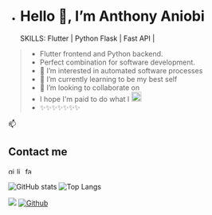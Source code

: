 - <h1>Hello 👋, I’m Anthony Aniobi</h1>
  SKILLS: Flutter | Python Flask | Fast API | 

<blockquote>
<ul>
<li>Flutter frontend and Python backend.</li>
<li>Perfect combination for software development.</li>
<li>👀 I’m interested in automated software processes</li>
<li>🌱 I’m currently learning to be my best self</li>
<li>💞️ I’m looking to collaborate on</li>
<li>I hope I'm paid to do what I <g-emoji class="g-emoji" alias="heart" fallback-src="https://github.githubassets.com/images/icons/emoji/unicode/2764.png"><img class="emoji" alt="heart" height="20" width="20" src="https://github.githubassets.com/images/icons/emoji/unicode/2764.png"></g-emoji></li>
<li>✨✨✨✨✨✨✨</li>
</ul>
</blockquote>

📫<h2>Contact me</h2>
<p><a href="https://github.com/AnthonyAniobi">  <img src="https://camo.githubusercontent.com/bf4b11af389d1e0caf625c40c274ba71464727c43579e48f512112694888eb62/68747470733a2f2f63646e2e6a7364656c6976722e6e65742f6e706d2f73696d706c652d69636f6e7340332e302e312f69636f6e732f6769746875622e737667" alt="github" height="13" data-canonical-src="https://cdn.jsdelivr.net/npm/simple-icons@3.0.1/icons/github.svg" style="max-width:100%;"></a>  <a href="https://www.linkedin.com/in/anthony-aniobi" rel="nofollow">     <img src="https://camo.githubusercontent.com/28bbd2596707954793abeff9eb24d343c1c78b7bf184b90294b4b190c6097a65/68747470733a2f2f63646e2e6a7364656c6976722e6e65742f6e706d2f73696d706c652d69636f6e7340332e302e312f69636f6e732f6c696e6b6564696e2e737667" alt="linkedin" height="13" data-canonical-src="https://cdn.jsdelivr.net/npm/simple-icons@3.0.1/icons/linkedin.svg" style="max-width:100%;"></a>  <a href="https://www.facebook.com/anthony.aniobi.50" rel="nofollow">    <img src="https://camo.githubusercontent.com/68395a7b109c74c379a2e19b46e78a7df724c05e8a35df5b2d4a85d3b6cb5369/68747470733a2f2f63646e2e6a7364656c6976722e6e65742f6e706d2f73696d706c652d69636f6e7340332e302e312f69636f6e732f66616365626f6f6b2e737667" alt="facebook" height="13" data-canonical-src="https://cdn.jsdelivr.net/npm/simple-icons@3.0.1/icons/facebook.svg" style="max-width:100%;"></a> </p>

![GitHub stats](https://github-readme-stats.vercel.app/api?username=AnthonyAniobi&show_icons=true&theme=default)
![Top Langs](https://github-readme-stats.vercel.app/api/top-langs/?username=AnthonyAniobi&theme=default)

![](https://visitor-badge.laobi.icu/badge?page_id=AnthonyAniobi.AnthonyAniobi)
[![Github](https://img.shields.io/github/followers/AnthonyAniobi?label=Follow&style=social)](https://github.com/AnthonyAniobi)

<!---
AnthonyAniobi/AnthonyAniobi is a ✨ special ✨ repository because its `README.md` (this file) appears on your GitHub profile.
You can click the Preview link to take a look at your changes.
--->
